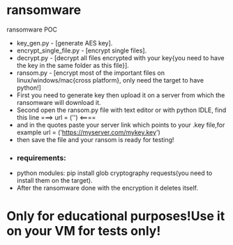 # ransomware
ransomware POC
* key_gen.py - [generate AES key].
* encrypt_single_file.py - [encrypt single files].
* decrypt.py - [decrypt all files encrypted with your key{you need to have the key in the same folder as this file}].
* ransom.py - [encrypt most of the important files on linux/windows/mac{cross platform}, only need the target to have python!]
* First you need to generate key then upload it on a server from which the ransomware will download it.
* Second open the ransom.py file with text editor or with python IDLE, find this line ===>     url = ('')     <====
* and in the quotes paste your server link which points to your .key file,for example url = ('https://myserver.com/mykey.key')
* then save the file and your ransom is ready for testing!
* ### requirements:
* python modules: pip install glob cryptography requests(you need to install them on the target).
* After the ransomware done with the encryption it deletes itself.
# Only for educational purposes!Use it on your VM for tests only!
